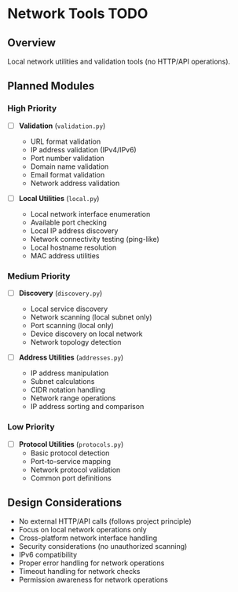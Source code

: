 # Network Tools TODO

## Overview
Local network utilities and validation tools (no HTTP/API operations).

## Planned Modules

### High Priority
- [ ] **Validation** (`validation.py`)
  - URL format validation
  - IP address validation (IPv4/IPv6)
  - Port number validation
  - Domain name validation
  - Email format validation
  - Network address validation

- [ ] **Local Utilities** (`local.py`)
  - Local network interface enumeration
  - Available port checking
  - Local IP address discovery
  - Network connectivity testing (ping-like)
  - Local hostname resolution
  - MAC address utilities

### Medium Priority
- [ ] **Discovery** (`discovery.py`)
  - Local service discovery
  - Network scanning (local subnet only)
  - Port scanning (local only)
  - Device discovery on local network
  - Network topology detection

- [ ] **Address Utilities** (`addresses.py`)
  - IP address manipulation
  - Subnet calculations
  - CIDR notation handling
  - Network range operations
  - IP address sorting and comparison

### Low Priority
- [ ] **Protocol Utilities** (`protocols.py`)
  - Basic protocol detection
  - Port-to-service mapping
  - Network protocol validation
  - Common port definitions

## Design Considerations
- No external HTTP/API calls (follows project principle)
- Focus on local network operations only
- Cross-platform network interface handling
- Security considerations (no unauthorized scanning)
- IPv6 compatibility
- Proper error handling for network operations
- Timeout handling for network checks
- Permission awareness for network operations